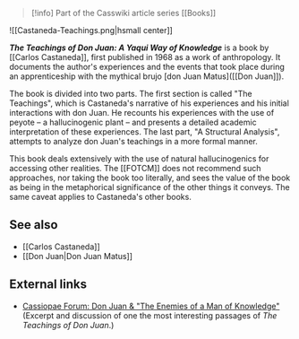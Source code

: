 > [!info] Part of the Casswiki article series [[Books]]

![[Castaneda-Teachings.png|hsmall center]]


_**The Teachings of Don Juan: A Yaqui Way of Knowledge**_ is a book by [[Carlos Castaneda]], first published in 1968 as a work of anthropology. It documents the author's experiences and the events that took place during an apprenticeship with the mythical brujo [don Juan Matus]([[Don Juan]]).

The book is divided into two parts. The first section is called "The Teachings", which is Castaneda's narrative of his experiences and his initial interactions with don Juan. He recounts his experiences with the use of peyote – a hallucinogenic plant – and presents a detailed academic interpretation of these experiences. The last part, "A Structural Analysis", attempts to analyze don Juan's teachings in a more formal manner.

This book deals extensively with the use of natural hallucinogenics for accessing other realities. The [[FOTCM]] does not recommend such approaches, nor taking the book too literally, and sees the value of the book as being in the metaphorical significance of the other things it conveys. The same caveat applies to Castaneda's other books.

See also
--------

*   [[Carlos Castaneda]]
*   [[Don Juan|Don Juan Matus]]

External links
--------------

*   [Cassiopae Forum: Don Juan & "The Enemies of a Man of Knowledge"](https://cassiopaea.org/forum/index.php/topic,9890.0.html) (Excerpt and discussion of one the most interesting passages of _The Teachings of Don Juan_.)